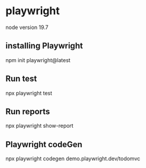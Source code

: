 # playwright

node version 19.7


## installing Playwright
npm init playwright@latest

## Run test
npx playwright test

## Run reports
npx playwright show-report

## Playwright codeGen 
npx playwright codegen demo.playwright.dev/todomvc


